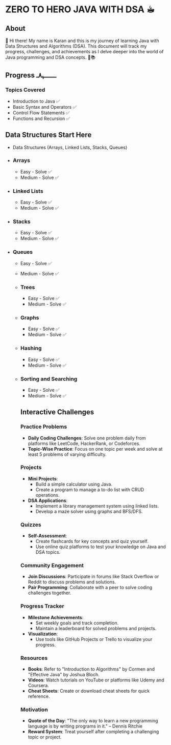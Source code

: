 
# ZERO TO HERO JAVA WITH DSA ☕︎

## About

👋 Hi there! My name is Karan and this is my journey of learning Java with Data Structures and Algorithms (DSA). This document will track my progress, challenges, and achievements as I delve deeper into the world of Java programming and DSA concepts. 🚀📚

## Progress ـــــــــﮩ٨ـ

### Topics Covered
- Introduction to Java ✅
- Basic Syntax and Operators ✅
- Control Flow Statements ✅
- Functions and Recursion ✅

## Data Structures Start Here
- Data Structures (Arrays, Linked Lists, Stacks, Queues)
- ### Arrays
     - Easy - Solve ✅
     - Medium - Solve ✅
- ### Linked Lists
     - Easy - Solve ✅
     - Medium - Solve ✅
- ### Stacks
     - Easy - Solve ✅
     - Medium - Solve ✅
- ### Queues
     - Easy - Solve ✅
     - Medium - Solve ✅

     - ### Trees
          - Easy - Solve ✅
          - Medium - Solve ✅
     - ### Graphs
          - Easy - Solve ✅
          - Medium - Solve ✅
     - ### Hashing
          - Easy - Solve ✅
          - Medium - Solve ✅
     - ### Sorting and Searching
          - Easy - Solve ✅
          - Medium - Solve ✅

          ## Interactive Challenges

          ### Practice Problems
          - **Daily Coding Challenges**: Solve one problem daily from platforms like LeetCode, HackerRank, or Codeforces.
          - **Topic-Wise Practice**: Focus on one topic per week and solve at least 5 problems of varying difficulty.

          ### Projects
          - **Mini Projects**:
               - Build a simple calculator using Java.
               - Create a program to manage a to-do list with CRUD operations.
          - **DSA Applications**:
               - Implement a library management system using linked lists.
               - Develop a maze solver using graphs and BFS/DFS.

          ### Quizzes
          - **Self-Assessment**:
               - Create flashcards for key concepts and quiz yourself.
               - Use online quiz platforms to test your knowledge on Java and DSA topics.

          ### Community Engagement
          - **Join Discussions**: Participate in forums like Stack Overflow or Reddit to discuss problems and solutions.
          - **Pair Programming**: Collaborate with a peer to solve coding challenges together.

          ### Progress Tracker
          - **Milestone Achievements**:
               - Set weekly goals and track completion.
               - Maintain a leaderboard for solved problems and projects.
          - **Visualization**:
               - Use tools like GitHub Projects or Trello to visualize your progress.

          ### Resources
          - **Books**: Refer to "Introduction to Algorithms" by Cormen and "Effective Java" by Joshua Bloch.
          - **Videos**: Watch tutorials on YouTube or platforms like Udemy and Coursera.
          - **Cheat Sheets**: Create or download cheat sheets for quick reference.

          ### Motivation
          - **Quote of the Day**: "The only way to learn a new programming language is by writing programs in it." – Dennis Ritchie
          - **Reward System**: Treat yourself after completing a challenging topic or project.